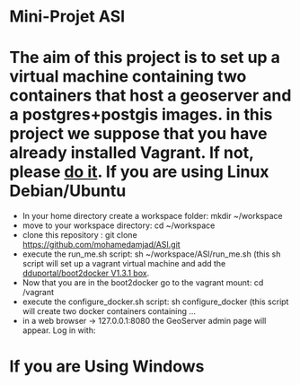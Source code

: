 Mini-Projet ASI
=====
The aim of this project is to set up a virtual machine containing two containers that host a geoserver and a postgres+postgis images.
in this project we suppose that you have already installed Vagrant. If not, please [do it](https://www.google.com).
If you are using Linux Debian/Ubuntu
==
- In your home directory create a workspace folder: mkdir ~/workspace
- move to your workspace directory: cd ~/workspace
- clone this repository : git clone https://github.com/mohamedamjad/ASI.git
- execute the run_me.sh script: sh ~/workspace/ASI/run_me.sh (this sh script will set up a vagrant virtual machine and add the [dduportal/boot2docker V1.3.1 box](https://).
- Now that you are in the boot2docker go to the vagrant mount: cd /vagrant
- execute the configure_docker.sh script: sh configure_docker (this script will create two docker containers containing ...
- in a web browser -> 127.0.0.1:8080 the GeoServer admin page will appear. Log in with: 



If you are Using Windows
==
